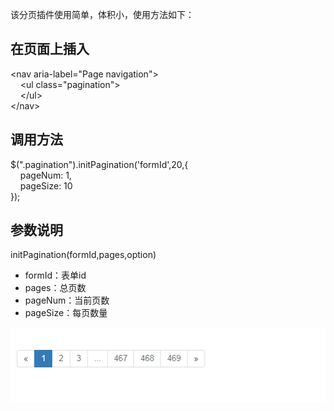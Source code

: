 该分页插件使用简单，体积小，使用方法如下：  

## 在页面上插入
&lt;nav aria-label="Page navigation"&gt;  
    &nbsp;&nbsp;&nbsp;&nbsp;&lt;ul class="pagination"&gt;  
    &nbsp;&nbsp;&nbsp;&nbsp;&lt;/ul&gt;  
&lt;/nav&gt;  

## 调用方法
$(".pagination").initPagination('formId',20,{  
			&nbsp;&nbsp;&nbsp;&nbsp;pageNum: 1,  
			&nbsp;&nbsp;&nbsp;&nbsp;pageSize: 10  
		});  
    
## 参数说明
initPagination(formId,pages,option)  
* formId：表单id
* pages：总页数
* pageNum：当前页数
* pageSize：每页数量

![](pic1.png)
